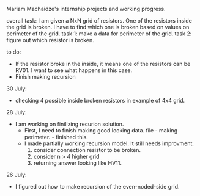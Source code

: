 Mariam Machaidze's internship projects and working progress.

overall task: I am given a NxN grid of resistors. One of the resistors inside the grid is broken. I have to find which one is broken based on values on perimeter of the grid.
 task 1: make a data for perimeter of the grid.
 task 2: figure out which resistor is broken.

to do:
 - If the resistor broke in the inside, it means one of the resistors can be RV01. I want to see what happens in this case.
 - Finish making recursion

30 July:
 - checking 4 possible inside broken resistors in example of 4x4 grid.

28 July:
 - I am working on finilizing recurion solution.
   - First, I need to finish making good looking data. file - making perimeter. - finished this.
   - I made partially working recursion model. It still needs improvment.
     1. consider connection resistor to be broken.
     2. consider n > 4 higher grid
     3. returning answer looking like HV11.

26 July:
 - I figured out how to make recursion of the even-noded-side grid.

